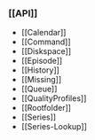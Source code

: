 ### [[API]] ###
- [[Calendar]]
- [[Command]]
- [[Diskspace]]
- [[Episode]]
- [[History]]
- [[Missing]]
- [[Queue]]
- [[QualityProfiles]]
- [[Rootfolder]]
- [[Series]]
- [[Series-Lookup]]
